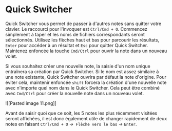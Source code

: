 # Quick Switcher

Quick Switcher vous permet de passer à d'autres notes sans quitter votre clavier. Le raccourci pour l'invoquer est `Ctrl/Cmd + O`. Commencez simplement à taper et les noms de fichiers correspondants seront sélectionnés. Utilisez les flèches haut et bas pour parcourir les résultats, `Enter` pour accéder à un résultat et `Esc` pour quitter Quick Switcher. Maintenez enfoncée la touche `Cmd/Ctrl` pour ouvrir la note dans un nouveau volet.

Si vous souhaitez créer une nouvelle note, la saisie d'un nom unique entraînera sa création par Quick Switcher. Si le nom est assez similaire à une note existante, Quick Switcher ouvrira par défaut la note d'origine. Pour éviter cela, maintenir enfoncée `shift` forcera la création d'une nouvelle note avec n'importe quel nom dans le Quick Switcher. Cela peut être combiné avec `Cmd/Ctrl` pour créer la nouvelle note dans un nouveau volet.

![[Pasted image 11.png]]

Avant de saisir quoi que ce soit, les 5 notes les plus récemment visitées seront affichées, il est donc également utile de changer rapidement de deux notes en faisant `Ctrl/Cmd + O` →` Flèche vers le bas` → `Enter`.

